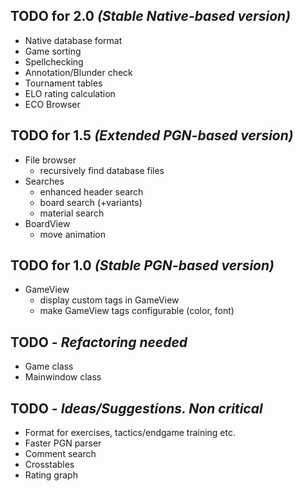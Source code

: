 ## TODO for 2.0 _(Stable Native-based version)_

* Native database format
* Game sorting
* Spellchecking
* Annotation/Blunder check
* Tournament tables
* ELO rating calculation
* ECO Browser

## TODO for 1.5 _(Extended PGN-based version)_

* File browser
	- recursively find database files
* Searches
	- enhanced header search
	- board search (+variants)
	- material search
* BoardView
	- move animation

## TODO for 1.0 _(Stable PGN-based version)_

* GameView
	- display custom tags in GameView
	- make GameView tags configurable (color, font)

## TODO _- Refactoring needed_

* Game class
* Mainwindow class

## TODO _- Ideas/Suggestions. Non critical_

* Format for exercises, tactics/endgame training etc.
* Faster PGN parser
* Comment search
* Crosstables
* Rating graph
